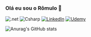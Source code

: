 ### Olá eu sou o Rômulo 👋

![.net](https://img.shields.io/badge/.NET-512BD4?style=for-the-badge&logo=dotnet&logoColor=white)
![Csharp]( https://img.shields.io/badge/C%23-239120?style=for-the-badge&logo=csharp&logoColor=white)
[![LinkedIn]( https://img.shields.io/badge/LinkedIn-0077B5?style=for-the-badge&logo=linkedin&logoColor=white)](https://www.linkedin.com/in/r%C3%B4mulo-santos-ribeiro-8b223432/)
[![Udemy](https://img.shields.io/badge/Udemy-EC5252?style=for-the-badge&logo=Udemy&logoColor=white)](https://www.udemy.com/user/romulo-santos-ribeiro-2/?key=subscribed_courses&wishlisted_courses=1&subscribed_courses=1)

![Anurag's GitHub stats](https://github-readme-stats.vercel.app/api?username=RomuloSnik1988&show_icons=true&theme=radical)

